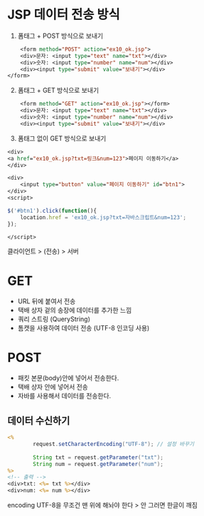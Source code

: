 # JSP 데이터 전송 방식

1. 폼태그 + POST 방식으로 보내기 
```jsp
	<form method="POST" action="ex10_ok.jsp">
	<div>문자: <input type="text" name="txt"></div>
	<div>숫자: <input type="number" name="num"></div>
	<div><input type="submit" value="보내기"></div>
</form>
```

2. 폼태그 + GET 방식으로 보내기 

```jsp
	<form method="GET" action="ex10_ok.jsp"></form>
	<div>문자: <input type="text" name="txt"></div>
	<div>숫자: <input type="number" name="num"></div>
	<div><input type="submit" value="보내기"></div>
```

3. 폼태그 없이 GET 방식으로 보내기 
```jsp
<div>
<a href="ex10_ok.jsp?txt=링크&num=123">페이지 이동하기</a>
</div>

<div>
	<input type="button" value="페이지 이동하기" id="btn1">
</div>
<script>

$('#btn1').click(function(){
	location.href = 'ex10_ok.jsp?txt=자바스크립트&num=123';
});

</script>
```

클라이언트 > (전송) > 서버 

# GET
- URL 뒤에 붙여서 전송
- 택배 상자 겉의 송장에 데이터를 추가한 느낌 
- 쿼리 스트링 (QueryString)
- 톰캣을 사용하여 데이터 전송 (UTF-8 인코딩 사용)


# POST
- 패킷 본문(body)안에 넣어서 전송한다.
- 택배 상자 안에 넣어서 전송
- 자바를 사용해서 데이터를 전송한다. 


## 데이터 수신하기 
```jsp
<%
    	request.setCharacterEncoding("UTF-8"); // 설정 바꾸기 
    	
    	String txt = request.getParameter("txt");
    	String num = request.getParameter("num");
%>
<!-- 출력 -->
<div>txt: <%= txt %></div>
<div>num: <%= num %></div>
```
encoding UTF-8을 무조건 맨 위에 해놔야 한다 > 안 그러면 한글이 깨짐  


